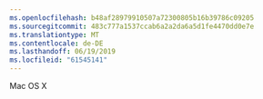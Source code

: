 ```yaml
---
ms.openlocfilehash: b48af28979910507a72300805b16b39786c09205
ms.sourcegitcommit: 483c777a1537ccab6a2a2da6a5d1fe4470dd0e7e
ms.translationtype: MT
ms.contentlocale: de-DE
ms.lasthandoff: 06/19/2019
ms.locfileid: "61545141"
---
```

Mac OS X